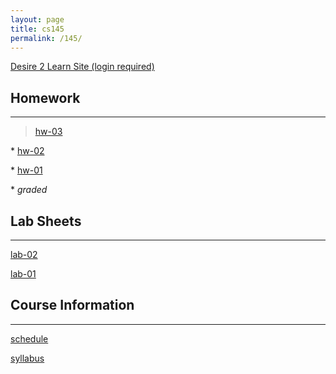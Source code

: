 ```yaml
---
layout: page
title: cs145
permalink: /145/
---
```


[Desire 2 Learn Site (login required)](https://nmhu.desire2learn.com/d2l/home/28410)

Homework
---

----

> [hw-03](/145/hw03)

\* [hw-02](/145/hw02)

\* [hw-01](/145/hw01)

\* *graded*

Lab Sheets 
---

----


[lab-02](/145/lab02)

[lab-01](/145/lab01)


Course Information
---

----

[schedule](/145/schedule/)

[syllabus](/145/syllabus/)




